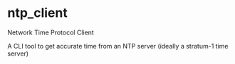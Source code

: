 # ntp_client
 Network Time Protocol Client

A CLI tool to get accurate time from an NTP server (ideally a stratum-1 time server)